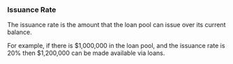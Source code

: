 
### Issuance Rate



The issuance rate is the amount that the loan pool can issue over its current balance.



For example, if there is $1,000,000 in the loan pool, and the issuance rate is 20% then $1,200,000 can be made available via loans.
